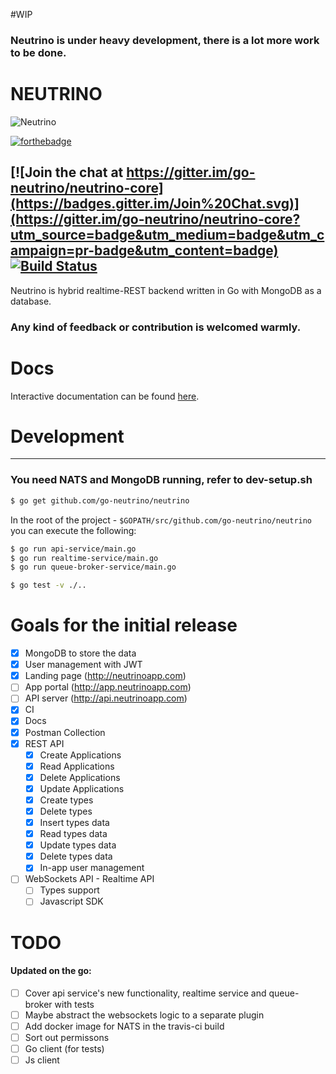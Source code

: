 #WIP

### Neutrino is under heavy development, there is a lot more work to be done.

# NEUTRINO

![Neutrino](https://media.giphy.com/media/3o85xnGaP3m49VmBDW/giphy.gif)


[![forthebadge](http://forthebadge.com/images/badges/built-with-love.svg)](http://forthebadge.com)

[![Join the chat at https://gitter.im/go-neutrino/neutrino-core](https://badges.gitter.im/Join%20Chat.svg)](https://gitter.im/go-neutrino/neutrino-core?utm_source=badge&utm_medium=badge&utm_campaign=pr-badge&utm_content=badge)   
[![Build Status](https://travis-ci.org/go-neutrino/neutrino-core.svg?branch=master)](https://travis-ci.org/go-neutrino/neutrino)
--------------
Neutrino is hybrid realtime-REST backend written in Go with MongoDB as a database.

### Any kind of feedback or contribution is welcomed warmly.

# Docs

Interactive documentation can be found [here](http://docs.realbas3.apiary.io/#reference).

# Development
--------------

### You need NATS and MongoDB running, refer to **dev-setup.sh**

```bash
$ go get github.com/go-neutrino/neutrino
```

In the root of the project - `$GOPATH/src/github.com/go-neutrino/neutrino` you can execute the following:

```bash
$ go run api-service/main.go
$ go run realtime-service/main.go
$ go run queue-broker-service/main.go
```

```bash
$ go test -v ./..
```

# Goals for the initial release

- [x] MongoDB to store the data
- [x] User management with JWT 
- [x] Landing page (http://neutrinoapp.com)
- [ ] App portal (http://app.neutrinoapp.com)
- [ ] API server (http://api.neutrinoapp.com)
- [x] CI
- [x] Docs
- [x] Postman Collection
- [x] REST API
  - [x] Create Applications
  - [x] Read Applications
  - [x] Delete Applications
  - [x] Update Applications
  - [x] Create types
  - [x] Delete types
  - [x] Insert types data
  - [x] Read types data
  - [x] Update types data
  - [x] Delete types data
  - [x] In-app user management
- [ ] WebSockets API - Realtime API
  - [ ] Types support
  - [ ] Javascript SDK

# TODO
#### Updated on the go:

- [ ] Cover api service's new functionality, realtime service and queue-broker with tests
- [ ] Maybe abstract the websockets logic to a separate plugin
- [ ] Add docker image for NATS in the travis-ci build
- [ ] Sort out permissons
- [ ] Go client (for tests)
- [ ] Js client
